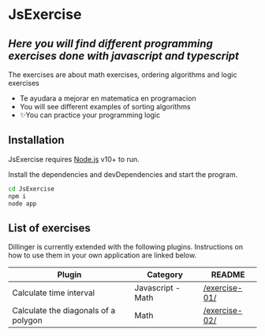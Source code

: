 # JsExercise
## _Here you will find different programming exercises done with javascript and typescript_

The exercises are about math exercises, ordering algorithms and logic exercises
- Te ayudara a mejorar en matematica en programacion
- You will see different examples of sorting algorithms
- ✨You can practice your programming logic

## Installation

JsExercise requires [Node.js](https://nodejs.org/) v10+ to run.

Install the dependencies and devDependencies and start the program.

```sh
cd JsExercise
npm i
node app
```

## List of exercises

Dillinger is currently extended with the following plugins.
Instructions on how to use them in your own application are linked below.

| Plugin | Category | README |
| ------ | ------ | ------ |
| Calculate time interval | Javascript - Math | [/exercise-01/](/src/exercise-01/) |
| Calculate the diagonals of a polygon | Math | [/exercise-02/](/src/exercise-02/) |

